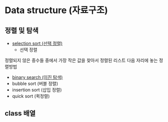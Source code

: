 # Data structure (자료구조)

## 정렬 및 탐색
- [selection sort (선택 정렬)](https://github.com/euichanhwang/CS_study/blob/main/data-structure/%EC%A0%95%EB%A0%AC%20%EB%B0%8F%20%ED%83%90%EC%83%89/SelectionSort.cpp)
  - 선택 정렬 
  
정렬되지 않은 중수들 중에서 가장 작은 값을 찾아서 정렬된 리스트 다음 자리에 놓는 정렬방법
- [binary search (이진 탐색)](https://github.com/euichanhwang/CS_study/blob/main/data-structure/%EC%A0%95%EB%A0%AC%20%EB%B0%8F%20%ED%83%90%EC%83%89/BinarySearch.cpp)
- bubble sort (버블 정렬)
- insertion sort (삽입 정렬)
- quick sort (퀵정렬)

## class 배열
